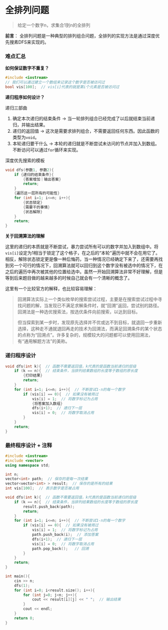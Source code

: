 # 全排列问题

> 给定一个数字n，求集合1到n的全排列

**前言**： 全排列问题是一种典型的排列组合问题，全排列的实现方法是通过深度优先搜素DFS来实现的。

### 难点汇总

**如何保证数字不重复？**

``` c++
#include <iostream>
// 我们可以通过建立一个数组来记录这个数字是否被访问过
bool vis[100];  // vis[i]代表的就是第i个元素是否被访问过
```

**递归程序如何设计？**

递归三部曲

1. 确定本次递归的结束条件 -> 当一轮排列组合已经完成了以后就结束当前递归，并输出结果。
2. 递归的返回值 -> 这次是需要求排列组合，不需要返回任何东西。因此函数的类型为`void`。
3. 本轮递归要干什么 -> 本轮的递归就是不断尝试未访问的节点并加入到数组。不断访问可以通过`for`循环来实现。

深度优先搜索的模板

``` c++
void dfs(参数1, 参数2){
    if {递归的结束条件}{
        {答案增加｜输出答案}
        return;
    }
    {遍历这一层所有的可能性}
    for (int i=1; i<=n; i++){
        {状态锁定}
        {需要干的事情}
        {状态解除}
    }
    return;
}
```

**关于回溯算法的理解**

这里的递归的本质就是不断尝试，暴力尝试所有可以的数字并加入到数组中。将`vis[i]`设定为1相当于锁定了这个格子，在之后的“本轮”遍历中就不会在用它了。相反，解除状态锁定更是像一种后悔药，当一种情况已经确定下来了，还需要再找到另一个可行的情况下，回溯算法就可以回归到这个数字没有被选中的情况下，在之后的遍历中再次被其他的位置给选中。虽然一开始回溯算法非常不好理解，但是等到后来题目做的越来越多的时候自己就会有一个清晰的概念了。

这里有一个比较官方的解释，也比较容易理解：

> 回溯算法实际上一个类似枚举的搜索尝试过程，主要是在搜索尝试过程中寻找问题的解，当发现已不满足求解条件时，就“回溯”返回，尝试别的路径。回溯法是一种选优搜索法，按选优条件向前搜索，以达到目标。
>
> 但当探索到某一步时，发现原先选择并不优或达不到目标，就退回一步重新选择，这种走不通就退回再走的技术为回溯法，而满足回溯条件的某个状态的点称为“回溯点”。许多复杂的，规模较大的问题都可以使用回溯法，有“通用解题方法”的美称。

### 递归程序设计

``` c++
void dfs(int k){  // 函数不需要返回值，k代表的是函数当前递归的层级
    if (k == n){  // 结束条件，当排列结果数组的长度等于数组的原长度
        {打印结果}
        return;
    }
    for (int i=1; i<=n; i++){  // 不断尝试1-n的每一个数字
        if (vis[i] == 0){  // 如果没有被用过
            vis[i] = 1;  // 将数字标记为占用
            {将答案加入数组}
            dfs(i+1);  // 递归下一层
            vis[i] = 0;  // 将数字取消占用
        }
    }
    return;
}
```

### 最终程序设计 + 注释

``` c++
#include <iostream>
#include <vector>
using namespace std;

int n;
vector<int> path;  // 保存的是每一次结果
vector<vector<int> > result;  // 保存的是所有的结果
int vis[100];  // 表示数字是否被占用

void dfs(int k){  // 函数不需要返回值，k代表的是函数当前递归的层级
    if (k == n){  // 结束条件，当排列结果数组的长度等于数组的原长度
        result.push_back(path);
        return;
    }
    for (int i=1; i<=n; i++){  // 不断尝试1-n的每一个数字
        if (vis[i] == 0){  // 如果没有被用过
            vis[i] = 1;  // 将数字标记为占用
            path.push_back(i);  // 添加答案
            dfs(i+1);  // 递归下一层
            vis[i] = 0;  // 将数字取消占用
            path.pop_back();   // 回溯
        }
    }
    return;
}

int main(){
    cin >> n;
    dfs(1);
    for (int i=0; i<result.size(); i++){
        for (int j=0; j<n; j++){
            cout << result[i][j] << " ";  // 输出结果
        }
        cout << endl;
    }
    return 0;
}
```

